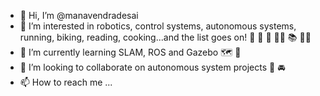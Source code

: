 - 👋 Hi, I’m @manavendradesai
- 👀 I’m interested in robotics, control systems, autonomous systems, running, biking, reading, cooking...and the list goes on! 🦾 🚚 🏃 🚴‍♂️ 📚 🧑‍🍳 
- 🌱 I’m currently learning SLAM, ROS and Gazebo 🗺️ 📑
- 💞️ I’m looking to collaborate on autonomous system projects 🤖 🚘
- 📫 How to reach me ...

<!---
manavendradesai/manavendradesai is a ✨ special ✨ repository because its `README.md` (this file) appears on your GitHub profile.
You can click the Preview link to take a look at your changes.
--->

